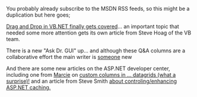 You probably already subscribe to the MSDN RSS feeds, so this might be a duplication but here goes;

[Drag and Drop in VB.NET finally gets covered](http://msdn.microsoft.com/vbasic/default.aspx?pull=/library/en-us/dv_vstechart/html/vbtchImpDragDrop.asp)... an important topic that needed some more attention gets its own article from Steve Hoag of the VB team.

There is a new "Ask Dr. GUI" up... and although these Q&A columns are a collaborative effort the main writer is [someone](http://weblogs.asp.net/ksharkey/) new

And there are some new articles on the ASP.NET developer center, including one from [Marcie](http://weblogs.asp.net/datagridgirl/) on [custom columns in ... datagrids (what a surprise)!](http://msdn.microsoft.com/vbasic/using/building/web/default.aspx?pull=/library/en-us/dnaspp/html/creatingcustomcolumns.asp) and an article from Steve Smith [about controling/enhancing ASP.NET caching.](http://msdn.microsoft.com/vcsharp/using/building/web/default.aspx?pull=/library/en-us/dnaspp/html/aspnet-createcacheconfigobject.asp)